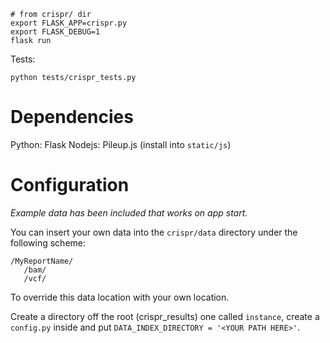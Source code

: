 ```
# from crispr/ dir
export FLASK_APP=crispr.py
export FLASK_DEBUG=1
flask run
```

Tests:
```
python tests/crispr_tests.py
```

# Dependencies

Python: Flask
Nodejs: Pileup.js (install into `static/js`)

# Configuration

_Example data has been included that works on app start._

You can insert your own data into the `crispr/data` directory under the following scheme:

```
/MyReportName/
   /bam/
   /vcf/
```

To override this data location with your own location.

Create a directory off the root (crispr_results) one called `instance`, create a `config.py` inside and put `DATA_INDEX_DIRECTORY = '<YOUR PATH HERE>'`.
